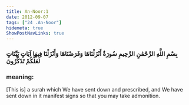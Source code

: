 ```yaml
---
title: An-Noor:1
date: 2012-09-07
tags: ["24 .An-Noor"]
hidemeta: true 
ShowPostNavLinks: true 
---
```

### بِسْمِ اللَّهِ الرَّحْمَٰنِ الرَّحِيمِ سُورَةٌ أَنْزَلْنَاهَا وَفَرَضْنَاهَا وَأَنْزَلْنَا فِيهَا آيَاتٍ بَيِّنَاتٍ لَعَلَّكُمْ تَذَكَّرُونَ
### meaning: 
[This is] a surah which We have sent down and prescribed, and We have sent down in it manifest signs so that you may take admonition.
